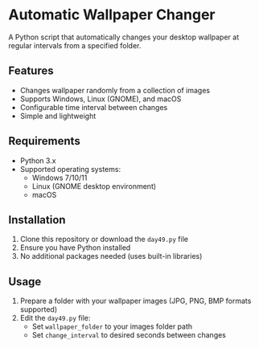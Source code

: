 # Automatic Wallpaper Changer

A Python script that automatically changes your desktop wallpaper at regular intervals from a specified folder.

## Features

- Changes wallpaper randomly from a collection of images
- Supports Windows, Linux (GNOME), and macOS
- Configurable time interval between changes
- Simple and lightweight

## Requirements

- Python 3.x
- Supported operating systems:
  - Windows 7/10/11
  - Linux (GNOME desktop environment)
  - macOS

## Installation

1. Clone this repository or download the `day49.py` file
2. Ensure you have Python installed
3. No additional packages needed (uses built-in libraries)

## Usage

1. Prepare a folder with your wallpaper images (JPG, PNG, BMP formats supported)
2. Edit the `day49.py` file:
   - Set `wallpaper_folder` to your images folder path
   - Set `change_interval` to desired seconds between changes
